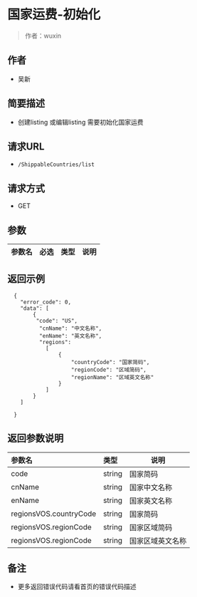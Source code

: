 # 国家运费-初始化

> 作者：wuxin

## 作者
- 吴新

    
## 简要描述

- 创建listing 或编辑listing 需要初始化国家运费

## 请求URL
- `/ShippableCountries/list`
  
## 请求方式
- GET 

## 参数

|参数名|必选|类型|说明|
|:----    |:---|:----- |-----   |

## 返回示例 

``` 
  {
    "error_code": 0,
    "data": [
		{
		 "code": "US",
		  "cnName": "中文名称",
		  "enName": "英文名称",
		  "regions": 
		  	[
				{
					"countryCode": "国家简码",
					"regionCode": "区域简码",
					"regionName": "区域英文名称"
				}
			]
		}
	]
     
  }
```

## 返回参数说明 

|参数名|类型|说明|
|:-----  |:-----|-----                           |
|code |string   |国家简码  |
|cnName |string   |国家中文名称  |
|enName |string   |国家英文名称  |
|regionsVOS.countryCode |string   |国家简码  |
|regionsVOS.regionCode |string   |国家区域简码  |
|regionsVOS.regionCode |string   |国家区域英文名称  |


## 备注 

- 更多返回错误代码请看首页的错误代码描述